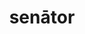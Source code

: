 ---
title: senātor
meaning: senator
pos: nounthird
genitive: senātōris
abbgender: n.
abbgender2: meut.
gender: neuter
declension: third
---